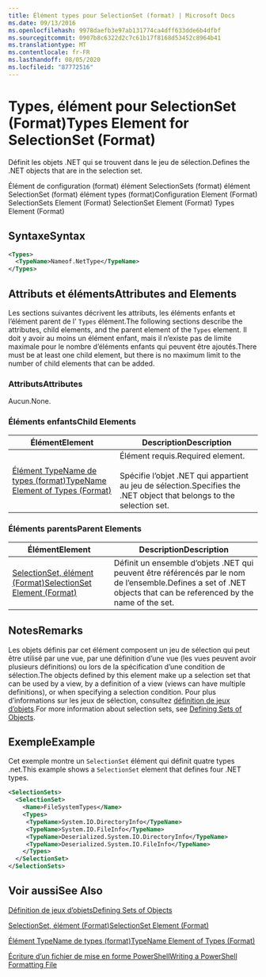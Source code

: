 ```yaml
---
title: Élément types pour SelectionSet (format) | Microsoft Docs
ms.date: 09/13/2016
ms.openlocfilehash: 9978daefb3e97ab131774ca4dff633dde6b4dfbf
ms.sourcegitcommit: 0907b8c6322d2c7c61b17f8168d53452c8964b41
ms.translationtype: MT
ms.contentlocale: fr-FR
ms.lasthandoff: 08/05/2020
ms.locfileid: "87772516"
---
```

# <a name="types-element-for-selectionset-format"></a><span data-ttu-id="2f45c-102">Types, élément pour SelectionSet (Format)</span><span class="sxs-lookup"><span data-stu-id="2f45c-102">Types Element for SelectionSet (Format)</span></span>

<span data-ttu-id="2f45c-103">Définit les objets .NET qui se trouvent dans le jeu de sélection.</span><span class="sxs-lookup"><span data-stu-id="2f45c-103">Defines the .NET objects that are in the selection set.</span></span>

<span data-ttu-id="2f45c-104">Élément de configuration (format) élément SelectionSets (format) élément SelectionSet (format) élément types (format)</span><span class="sxs-lookup"><span data-stu-id="2f45c-104">Configuration Element (Format) SelectionSets Element (Format) SelectionSet Element (Format) Types Element (Format)</span></span>

## <a name="syntax"></a><span data-ttu-id="2f45c-105">Syntaxe</span><span class="sxs-lookup"><span data-stu-id="2f45c-105">Syntax</span></span>

```xml
<Types>
  <TypeName>Nameof.NetType</TypeName>
</Types>

```

## <a name="attributes-and-elements"></a><span data-ttu-id="2f45c-106">Attributs et éléments</span><span class="sxs-lookup"><span data-stu-id="2f45c-106">Attributes and Elements</span></span>

<span data-ttu-id="2f45c-107">Les sections suivantes décrivent les attributs, les éléments enfants et l’élément parent de l' `Types` élément.</span><span class="sxs-lookup"><span data-stu-id="2f45c-107">The following sections describe the attributes, child elements, and the parent element of the `Types` element.</span></span> <span data-ttu-id="2f45c-108">Il doit y avoir au moins un élément enfant, mais il n’existe pas de limite maximale pour le nombre d’éléments enfants qui peuvent être ajoutés.</span><span class="sxs-lookup"><span data-stu-id="2f45c-108">There must be at least one child element, but there is no maximum limit to the number of child elements that can be added.</span></span>

### <a name="attributes"></a><span data-ttu-id="2f45c-109">Attributs</span><span class="sxs-lookup"><span data-stu-id="2f45c-109">Attributes</span></span>

<span data-ttu-id="2f45c-110">Aucun.</span><span class="sxs-lookup"><span data-stu-id="2f45c-110">None.</span></span>

### <a name="child-elements"></a><span data-ttu-id="2f45c-111">Éléments enfants</span><span class="sxs-lookup"><span data-stu-id="2f45c-111">Child Elements</span></span>

|<span data-ttu-id="2f45c-112">Élément</span><span class="sxs-lookup"><span data-stu-id="2f45c-112">Element</span></span>|<span data-ttu-id="2f45c-113">Description</span><span class="sxs-lookup"><span data-stu-id="2f45c-113">Description</span></span>|
|-------------|-----------------|
|[<span data-ttu-id="2f45c-114">Élément TypeName de types (format)</span><span class="sxs-lookup"><span data-stu-id="2f45c-114">TypeName Element of Types (Format)</span></span>](./typename-element-for-types-format.md)|<span data-ttu-id="2f45c-115">Élément requis.</span><span class="sxs-lookup"><span data-stu-id="2f45c-115">Required element.</span></span><br /><br /> <span data-ttu-id="2f45c-116">Spécifie l’objet .NET qui appartient au jeu de sélection.</span><span class="sxs-lookup"><span data-stu-id="2f45c-116">Specifies the .NET object that belongs to the selection set.</span></span>|

### <a name="parent-elements"></a><span data-ttu-id="2f45c-117">Éléments parents</span><span class="sxs-lookup"><span data-stu-id="2f45c-117">Parent Elements</span></span>

|<span data-ttu-id="2f45c-118">Élément</span><span class="sxs-lookup"><span data-stu-id="2f45c-118">Element</span></span>|<span data-ttu-id="2f45c-119">Description</span><span class="sxs-lookup"><span data-stu-id="2f45c-119">Description</span></span>|
|-------------|-----------------|
|[<span data-ttu-id="2f45c-120">SelectionSet, élément (Format)</span><span class="sxs-lookup"><span data-stu-id="2f45c-120">SelectionSet Element (Format)</span></span>](./selectionset-element-format.md)|<span data-ttu-id="2f45c-121">Définit un ensemble d’objets .NET qui peuvent être référencés par le nom de l’ensemble.</span><span class="sxs-lookup"><span data-stu-id="2f45c-121">Defines a set of .NET objects that can be referenced by the name of the set.</span></span>|

## <a name="remarks"></a><span data-ttu-id="2f45c-122">Notes</span><span class="sxs-lookup"><span data-stu-id="2f45c-122">Remarks</span></span>

<span data-ttu-id="2f45c-123">Les objets définis par cet élément composent un jeu de sélection qui peut être utilisé par une vue, par une définition d’une vue (les vues peuvent avoir plusieurs définitions) ou lors de la spécification d’une condition de sélection.</span><span class="sxs-lookup"><span data-stu-id="2f45c-123">The objects defined by this element make up a selection set that can be used by a view, by a definition of a view (views can have multiple definitions), or when specifying a selection condition.</span></span>  <span data-ttu-id="2f45c-124">Pour plus d’informations sur les jeux de sélection, consultez [définition de jeux d’objets](./defining-selection-sets.md).</span><span class="sxs-lookup"><span data-stu-id="2f45c-124">For more information about selection sets, see [Defining Sets of Objects](./defining-selection-sets.md).</span></span>

## <a name="example"></a><span data-ttu-id="2f45c-125">Exemple</span><span class="sxs-lookup"><span data-stu-id="2f45c-125">Example</span></span>

<span data-ttu-id="2f45c-126">Cet exemple montre un `SelectionSet` élément qui définit quatre types .net.</span><span class="sxs-lookup"><span data-stu-id="2f45c-126">This example shows a `SelectionSet` element that defines four .NET types.</span></span>

```xml
<SelectionSets>
  <SelectionSet>
    <Name>FileSystemTypes</Name>
    <Types>
     <TypeName>System.IO.DirectoryInfo</TypeName>
     <TypeName>System.IO.FileInfo</TypeName>
     <TypeName>Deserialized.System.IO.DirectoryInfo</TypeName>
     <TypeName>Deserialized.System.IO.FileInfo</TypeName>
    </Types>
  </SelectionSet>
</SelectionSets>
```

## <a name="see-also"></a><span data-ttu-id="2f45c-127">Voir aussi</span><span class="sxs-lookup"><span data-stu-id="2f45c-127">See Also</span></span>

[<span data-ttu-id="2f45c-128">Définition de jeux d’objets</span><span class="sxs-lookup"><span data-stu-id="2f45c-128">Defining Sets of Objects</span></span>](./defining-selection-sets.md)

[<span data-ttu-id="2f45c-129">SelectionSet, élément (Format)</span><span class="sxs-lookup"><span data-stu-id="2f45c-129">SelectionSet Element (Format)</span></span>](./selectionset-element-format.md)

[<span data-ttu-id="2f45c-130">Élément TypeName de types (format)</span><span class="sxs-lookup"><span data-stu-id="2f45c-130">TypeName Element of Types (Format)</span></span>](./typename-element-for-types-format.md)

[<span data-ttu-id="2f45c-131">Écriture d’un fichier de mise en forme PowerShell</span><span class="sxs-lookup"><span data-stu-id="2f45c-131">Writing a PowerShell Formatting File</span></span>](./writing-a-powershell-formatting-file.md)
